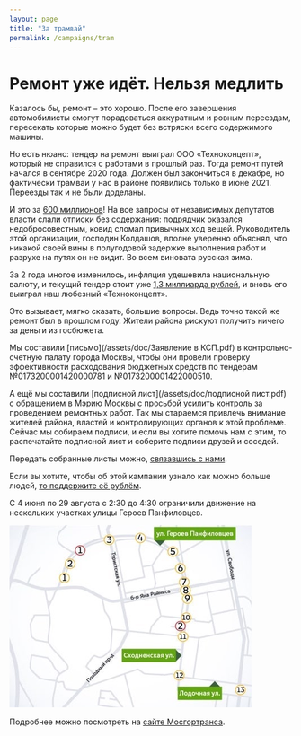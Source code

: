 ```yaml
---
layout: page
title: "За трамвай"
permalink: /campaigns/tram
---
```

# Ремонт уже идёт. Нельзя медлить

Казалось бы, ремонт – это хорошо. После его завершения автомобилисты смогут порадоваться аккуратным и ровным переездам, пересекать которые можно будет без встряски всего содержимого машины.

Но есть нюанс: тендер на ремонт выиграл ООО «Техноконцепт», который не справился с работами в прошлый раз. Тогда ремонт путей начался в сентябре 2020 года. Должен был закончиться в декабре, но фактически трамваи у нас в районе появились только в июне 2021. Переезды так и не были доделаны.

И это за [600 миллионов](https://zakupki.gov.ru/epz/order/notice/ea20/view/common-info.html?regNumber=0173200001420000781)! На все запросы от независимых депутатов власти слали отписки без содержания: подрядчик оказался недобросовестным, ковид сломал привычных ход вещей. Руководитель этой организации, господин Колдашов, вполне уверенно объяснял, что никакой своей вины в полугодовой задержке выполнения работ и разрухе на путях он не видит. Во всем виновата русская зима.

За 2 года многое изменилось, инфляция удешевила национальную валюту, и текущий тендер стоит уже [1,3 миллиарда рублей](https://zakupki.gov.ru/epz/order/notice/ea20/view/common-info.html?regNumber=0173200001422000510), и вновь его выиграл наш любезный «Техноконцепт».

Это вызывает, мягко сказать, большие вопросы. Ведь точно такой же ремонт был в прошлом году. Жители района рискуют получить ничего за деньги из госбюжета.

Мы составили [письмо](/assets/doc/Заявление в КСП.pdf) в контрольно-счетную палату города Москвы, чтобы они провели проверку эффективности расходования бюджетных средств по тендерам №0173200001420000781 и №0173200001422000510.

А ещё мы составили [подписной лист](/assets/doc/подписной лист.pdf) с обращением в Мэрию Москвы с просьбой усилить контроль за проведением ремонтных работ. Так мы стараемся привлечь внимание жителей района, властей и контролирующих органов к этой проблеме. 
Сейчас мы собираем подписи, и если вы хотите помочь нам с этим, то распечатайте подписной лист и соберите подписи друзей и соседей. 

Передать собранные листы можно, [связавшись с нами](https://t.me/tushino_keep_bot).

Если вы хотите, чтобы об этой кампании узнало как можно больше людей, [то поддержите её рублём](https://www.tinkoff.ru/cf/9soXm4ROuw).

С 4 июня по 29 августа с 2:30 до 4:30 ограничили движение на нескольких участках улицы Героев Панфиловцев.

<img src="/assets/img/Перекрытия.jpeg">

Подробнее можно посмотреть на [сайте Мосгортранса](https://transport.mos.ru/mostrans/all_news/110335).